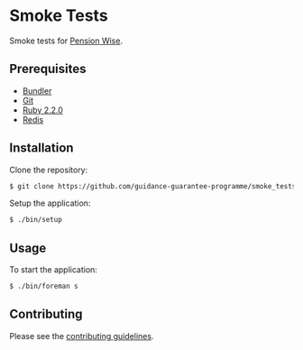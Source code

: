 # Smoke Tests

Smoke tests for [Pension Wise].


## Prerequisites

* [Bundler]
* [Git]
* [Ruby 2.2.0][Ruby]
* [Redis]


## Installation

Clone the repository:

```sh
$ git clone https://github.com/guidance-guarantee-programme/smoke_tests.git
```

Setup the application:

```sh
$ ./bin/setup
```

## Usage

To start the application:

```sh
$ ./bin/foreman s
```

## Contributing

Please see the [contributing guidelines](/CONTRIBUTING.md).

[bundler]: http://bundler.io
[git]: http://git-scm.com
[pension wise]: https://www.pensionwise.gov.uk
[ruby]: http://www.ruby-lang.org/en
[redis]: http://redis.io/
